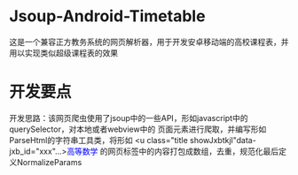 # Jsoup-Android-Timetable
这是一个兼容正方教务系统的网页解析器，用于开发安卓移动端的高校课程表，并用以实现类似超级课程表的效果
# 开发要点
开发思路：该网页爬虫使用了jsoup中的一些API，形如javascript中的querySelector，对本地或者webview中的
页面元素进行爬取，并编写形如ParseHtml的字符串工具类，将形如
<u class="title showJxbtkjl"data-jxb_id="xxx"...><font color="blue">高等数学</font></u>
的网页标签中的内容打包成数组，去重，规范化最后定义NormalizeParams
